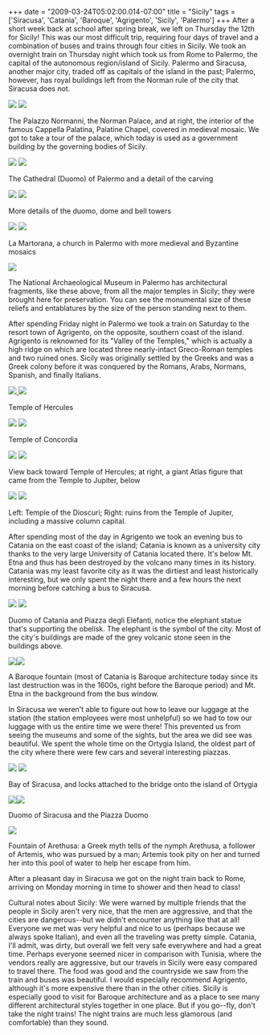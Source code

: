 +++
date = "2009-03-24T05:02:00.014-07:00"
title = "Sicily"
tags = ['Siracusa', 'Catania', 'Baroque', 'Agrigento', 'Sicily', 'Palermo']
+++
After a short week back at school after spring break, we left on Thursday the 12th for Sicily!  This was our most difficult trip, requiring four days of travel and a combination of buses and trains through four cities in Sicily.  We took an overnight train on Thursday night which took us from Rome to Palermo, the capital of the autonomous region/island of Sicily.  Palermo and Siracusa, another major city, traded off as capitals of the island in the past; Palermo, however, has royal  buildings left from the Norman rule of the city that Siracusa does not.

<img src="http://4.bp.blogspot.com/_BPRHjFkCSTM/ScjL-1PCO0I/AAAAAAAAFew/0w6JC13OtYE/s1600/IMG_2114.JPG"/> <img src="http://1.bp.blogspot.com/_BPRHjFkCSTM/ScjMP4hngDI/AAAAAAAAFfo/4jJ3Q3AfXn4/s1600/IMG_2184.JPG"/>

The Palazzo Normanni, the Norman Palace, and at right, the interior of the famous Cappella Palatina, Palatine Chapel, covered in medieval mosaic.  We got to take a tour of the palace, which today is used as a government building by the governing bodies of Sicily.

<img src="http://4.bp.blogspot.com/_BPRHjFkCSTM/ScjL_PcpMhI/AAAAAAAAFe4/BDTX5PJYWiU/s1600/IMG_2129.JPG"/> <img src="http://1.bp.blogspot.com/_BPRHjFkCSTM/ScjL_Y6lhSI/AAAAAAAAFfQ/6_0GXbNDJUk/s1600/IMG_2143.JPG"/>

The Cathedral (Duomo) of Palermo and a detail of the carving

<img src="http://2.bp.blogspot.com/_BPRHjFkCSTM/ScjL_Y92CpI/AAAAAAAAFfA/hAktRYTBRBg/s1600/IMG_2130.JPG"/> <img src="http://1.bp.blogspot.com/_BPRHjFkCSTM/ScjL_XxZmuI/AAAAAAAAFfI/3Qch-a-Pn80/s1600/IMG_2141.JPG"/>

More details of the duomo, dome and bell towers

<img src="http://2.bp.blogspot.com/_BPRHjFkCSTM/ScjMPsHJE6I/AAAAAAAAFfY/MyUfQqpqOo0/s1600/IMG_2157.JPG"/> <img src="http://4.bp.blogspot.com/_BPRHjFkCSTM/ScjMP_huXCI/AAAAAAAAFfg/fDOKLo4NOWQ/s1600/IMG_2160.JPG"/>

La Martorana, a church in Palermo with more medieval and Byzantine mosaics

<img src="http://4.bp.blogspot.com/_BPRHjFkCSTM/ScjMQfXYjXI/AAAAAAAAFfw/jsuOqdXJdO0/s1600/IMG_2259.JPG"/>

The National Archaeological Museum in Palermo has architectural fragments, like these above, from all the major temples in Sicily; they were brought here for preservation.  You can see the monumental size of these reliefs and entablatures by the size of the person standing next to them.

After spending Friday night in Palermo we took a train on Saturday to the resort town of Agrigento, on the opposite, southern coast of the island.  Agrigento is reknowned for its "Valley of the Temples," which is actually a high ridge on which are located three nearly-intact Greco-Roman temples and two ruined ones.  Sicily was originally settled by the Greeks and was  a Greek colony before it was conquered by the Romans, Arabs, Normans, Spanish, and finally Italians.

<img src="http://2.bp.blogspot.com/_BPRHjFkCSTM/SclidTgxU7I/AAAAAAAAFhw/2kfOPQSeKFg/s1600/IMG_5844.JPG"/>[ ](http://1.bp.blogspot.com/_BPRHjFkCSTM/Scli2LMNesI/AAAAAAAAFiI/QoPng-ZCZQE/s1600/IMG_5890.JPG)<img src="http://3.bp.blogspot.com/_BPRHjFkCSTM/SclicPk7cvI/AAAAAAAAFhQ/xPHGu48ol9o/s1600/IMG_5796.JPG"/>

Temple of Hercules

<img src="http://3.bp.blogspot.com/_BPRHjFkCSTM/SclicyRQeGI/AAAAAAAAFhY/IefGNzXTxvA/s1600/IMG_5802.JPG"/> <img src="http://3.bp.blogspot.com/_BPRHjFkCSTM/Sclic1Nsw6I/AAAAAAAAFhg/yHuN2PuOnQ8/s1600/IMG_5816.JPG"/>

Temple of Concordia

<img src="http://1.bp.blogspot.com/_BPRHjFkCSTM/ScliddOUAmI/AAAAAAAAFho/awOrIVU007w/s1600/IMG_5837.JPG"/> <img src="http://1.bp.blogspot.com/_BPRHjFkCSTM/Scli2LMNesI/AAAAAAAAFiI/QoPng-ZCZQE/s1600/IMG_5890.JPG"/>

View back toward Temple of Hercules; at right, a giant Atlas figure that came from the Temple to Jupiter, below

<img src="http://3.bp.blogspot.com/_BPRHjFkCSTM/Scli2L7zc6I/AAAAAAAAFiA/5_8moSIBkVQ/s1600/IMG_5864.JPG"/> <img src="http://1.bp.blogspot.com/_BPRHjFkCSTM/Scli1dWAFRI/AAAAAAAAFh4/TZAxakHo-W8/s1600/IMG_5854.JPG"/>

Left: Temple of the Dioscuri; Right: ruins from the Temple of Jupiter, including a massive column capital.

After spending most of the day in Agrigento we took an evening bus to Catania on the east coast of the island; Catania is known as a university city thanks to the very large University of Catania located there. It's below Mt. Etna and thus has been destroyed by the volcano many times in its history. Catania was my least favorite city as it was the dirtiest and least historically interesting, but we only spent the night there and a few hours the next morning before catching a bus to Siracusa.

<img src="http://2.bp.blogspot.com/_BPRHjFkCSTM/ScjMQutNhtI/AAAAAAAAFf4/7TZ0Hld3RmA/s1600/IMG_2289.JPG"/> <img src="http://3.bp.blogspot.com/_BPRHjFkCSTM/ScjMd5BNO4I/AAAAAAAAFgA/DS5f2Qc97u4/s1600/IMG_2292.JPG"/>

Duomo of Catania and Piazza degli Elefanti, notice the elephant statue that's supporting the obelisk. The elephant is the symbol of the city. Most of the city's buildings are made of the grey volcanic stone seen in the buildings above.

<img src="http://3.bp.blogspot.com/_BPRHjFkCSTM/ScjMessaJVI/AAAAAAAAFgI/0rKYdKk6RiA/s1600/IMG_2314.JPG"/><img src="http://2.bp.blogspot.com/_BPRHjFkCSTM/ScjMe69o5pI/AAAAAAAAFgQ/v1lcIx02bTs/s1600/IMG_2321.JPG"/>

A Baroque fountain (most of Catania is Baroque architecture today since its last destruction was in the 1600s, right before the Baroque period) and Mt. Etna in the background from the bus window.

In Siracusa we weren't able to figure out how to leave our luggage at the station (the station employees were most unhelpful) so we had to tow our luggage with us the entire time we were there!  This prevented us from seeing the museums and some of the sights, but the area we did see was beautiful.  We spent the whole time on the Ortygia Island, the oldest part of the city where there were few cars and several interesting piazzas.

<img src="http://4.bp.blogspot.com/_BPRHjFkCSTM/SclhsfIDaOI/AAAAAAAAFhI/bth2V_7Rwkc/s1600/IMG_2373.JPG"/> <img src="http://4.bp.blogspot.com/_BPRHjFkCSTM/SclhrtrOJ2I/AAAAAAAAFgo/X0wqF_d1cKM/s1600/IMG_2331.JPG"/>

Bay of Siracusa, and locks attached to the bridge onto the island of Ortygia

<img src="http://4.bp.blogspot.com/_BPRHjFkCSTM/Sclhr1FxP4I/AAAAAAAAFgw/smJZODD0rvY/s1600/IMG_2348.JPG"/><img src="http://1.bp.blogspot.com/_BPRHjFkCSTM/SclhsY5k0hI/AAAAAAAAFg4/Cw63bKfYJIU/s1600/IMG_2363.JPG"/>

Duomo of Siracusa and the Piazza Duomo

<img src="http://1.bp.blogspot.com/_BPRHjFkCSTM/SclhsYFsHhI/AAAAAAAAFhA/cD0i-s1SK88/s1600/IMG_2369.JPG"/>

Fountain of Arethusa: a Greek myth tells of the nymph Arethusa, a follower of Artemis, who was pursued by a man; Artemis took pity on her and turned her into this pool of water to help her escape from him.

After a pleasant day in Siracusa we got on the night train back to Rome, arriving on Monday morning in time to shower and then head to class!

Cultural notes about Sicily: We were warned by multiple friends that the people in Sicily aren't very nice, that the men are aggressive, and that the cities are dangerous--but we didn't encounter anything like that at all!  Everyone we met was very helpful and nice to us (perhaps because we always spoke Italian), and even all the traveling was pretty simple.  Catania, I'll admit, was dirty, but overall we felt very safe everywhere and had a great time.  Perhaps everyone seemed nicer in comparison with Tunisia, where the vendors really are aggressive, but our travels in Sicily were easy compared to travel there.  The food was good and the countryside we saw from the train and buses was beautiful.  I would especially recommend Agrigento, although it's more expensive there than in the other cities.  Sicily is especially good to visit for Baroque architecture and as a place to see many different architectural styles together in one place.  But if you go--fly, don't take the night trains!  The night trains are much less glamorous (and comfortable) than they sound.
